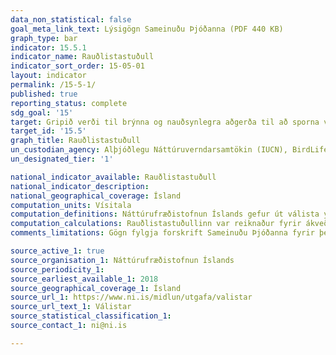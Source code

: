 ```yaml
---
data_non_statistical: false
goal_meta_link_text: Lýsigögn Sameinuðu Þjóðanna (PDF 440 KB)
graph_type: bar
indicator: 15.5.1
indicator_name: Rauðlistastuðull
indicator_sort_order: 15-05-01
layout: indicator
permalink: /15-5-1/
published: true
reporting_status: complete
sdg_goal: '15'
target: Gripið verði til brýnna og nauðsynlegra aðgerða til að sporna við hnignun náttúrulegra búsvæða og líffræðilegrar fjölbreytni. Eigi síðar en árið 2020 verði gripið til aðgerða til að vernda tegundir í bráðri hættu og koma í veg fyrir útrýmingu þeirra.
target_id: '15.5'
graph_title: Rauðlistastuðull
un_custodian_agency: Alþjóðlegu Náttúruverndarsamtökin (IUCN), BirdLife International (BLI)
un_designated_tier: '1'

national_indicator_available: Rauðlistastuðull
national_indicator_description: 
national_geographical_coverage: Ísland
computation_units: Vísitala
computation_definitions: Náttúrufræðistofnun Íslands gefur út válista yfir lífríki landsins. Gefnir hafa verið út Válistar [plantna](https://www.ni.is/midlun/utgafa/valistar/plontur), [fugla](https://www.ni.is/midlun/utgafa/valistar/fuglar) og [spendýra](https://www.ni.is/midlun/utgafa/valistar/spendyr/valisti-spendyra).
computation_calculations: Rauðlistastuðullinn var reiknaður fyrir ákveðin tímapunkt með því að margfalda fjölda dýrategunda í hverjum rauðlistaflokki með vigt (sem fer frá 0 fyrir "ekki í hættu" upp í 5 fyrir "Útdauð") og leggja þau gildi saman. Í þessa summu er svo deilt með hámarksvigt og fjölda dýrategunda sem metnar eru í hverjum flokki. Þetta gildi er svo dregið frá einum til að fá gildi rauðlista vísitölunnar.  
comments_limitations: Gögn fylgja forskrift Sameinuðu Þjóðanna fyrir þennan mælikvarða. Þessi mælikvarði var fundinn í samstarfi við sérfræðinga í málefninu.

source_active_1: true
source_organisation_1: Náttúrufræðistofnun Íslands
source_periodicity_1: 
source_earliest_available_1: 2018
source_geographical_coverage_1: Ísland
source_url_1: https://www.ni.is/midlun/utgafa/valistar
source_url_text_1: Válistar
source_statistical_classification_1: 
source_contact_1: ni@ni.is

---
```

